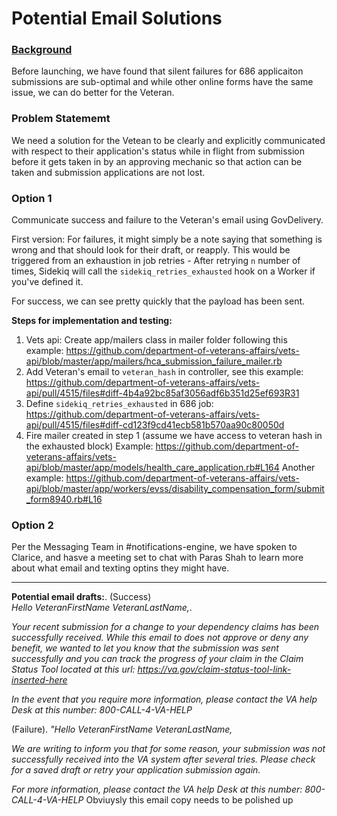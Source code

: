 # Potential Email Solutions

### [Background](https://github.com/department-of-veterans-affairs/va.gov-team/blob/master/teams/vsa/teams/ebenefits/features/view-update-dependents/product-decisions.md#silent-failures)
Before launching, we have found that silent failures for 686 applicaiton submissions are sub-optimal and while other online forms have the same issue, we can do better for the Veteran.

### Problem Statememt
We need a solution for the Vetean to be clearly and explicitly communicated with respect to their application's status while in flight from submission before it gets taken in by an approving mechanic so that action can be taken and submission applications are not lost.

### Option 1
Communicate success and failure to the Veteran's email using GovDelivery.

First version:
For failures, it might simply be a note saying that something is wrong and that should look for their draft, or reapply.  This would be triggered from an exhaustion in job retries - After retrying `n` number of times, Sidekiq will call the `sidekiq_retries_exhausted` hook on a Worker if you've defined it.

For success, we can see pretty quickly that the payload has been sent.

**Steps for implementation and testing:**
1. Vets api: Create app/mailers class in mailer folder following this example: https://github.com/department-of-veterans-affairs/vets-api/blob/master/app/mailers/hca_submission_failure_mailer.rb
2. Add Veteran's email to `veteran_hash` in controller, see this example: https://github.com/department-of-veterans-affairs/vets-api/pull/4515/files#diff-4b4a92bc85af3056adf6b351d25ef693R31
3. Define `sidekiq_retries_exhausted` in 686 job: https://github.com/department-of-veterans-affairs/vets-api/pull/4515/files#diff-cd123f9cd41ecb581b570aa90c80050d
4. Fire mailer created in step 1 (assume we have access to veteran hash in the exhausted block) 
Example: https://github.com/department-of-veterans-affairs/vets-api/blob/master/app/models/health_care_application.rb#L164 
Another example: https://github.com/department-of-veterans-affairs/vets-api/blob/master/app/workers/evss/disability_compensation_form/submit_form8940.rb#L16 

### Option 2
Per the Messaging Team in #notifications-engine, we have spoken to Clarice, and hasve a meeting set to chat with Paras Shah to learn more about what email and texting optins they might have.

---------

**Potential email drafts:**. 
(Success)  
_Hello VeteranFirstName VeteranLastName,_. 

_Your recent submission for a change to your dependency claims has been successfully received.  While this email to does not approve or deny any benefit, we wanted to let you know that the submission was sent successfully and you can track the progress of your claim in the Claim Status Tool located at this url: https://va.gov/claim-status-tool-link-inserted-here_

_In the event that you require more information, please contact the VA help Desk at this number: 800-CALL-4-VA-HELP_

(Failure). 
_"Hello VeteranFirstName VeteranLastName,_  

_We are writing to inform you that for some reason, your submission was not successfully received into the VA system after several tries.  Please check for a saved draft or retry your application submission again._  

_For more information, please contact the VA help Desk at this number: 800-CALL-4-VA-HELP_
Obviuysly this email copy needs to be polished up
